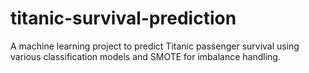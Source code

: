 # titanic-survival-prediction
A machine learning project to predict Titanic passenger survival using various classification models and SMOTE for imbalance handling.

